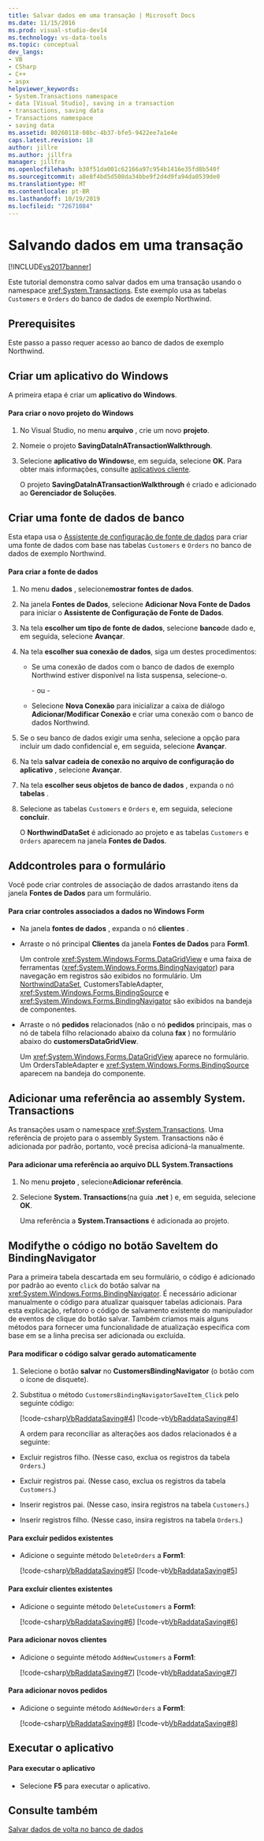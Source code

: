 ```yaml
---
title: Salvar dados em uma transação | Microsoft Docs
ms.date: 11/15/2016
ms.prod: visual-studio-dev14
ms.technology: vs-data-tools
ms.topic: conceptual
dev_langs:
- VB
- CSharp
- C++
- aspx
helpviewer_keywords:
- System.Transactions namespace
- data [Visual Studio], saving in a transaction
- transactions, saving data
- Transactions namespace
- saving data
ms.assetid: 80260118-08bc-4b37-bfe5-9422ee7a1e4e
caps.latest.revision: 18
author: jillre
ms.author: jillfra
manager: jillfra
ms.openlocfilehash: b30f51da001c62166a97c954b1416e35fd8b540f
ms.sourcegitcommit: a8e8f4bd5d508da34bbe9f2d4d9fa94da0539de0
ms.translationtype: MT
ms.contentlocale: pt-BR
ms.lasthandoff: 10/19/2019
ms.locfileid: "72671084"
---
```

# <a name="save-data-in-a-transaction"></a>Salvando dados em uma transação
[!INCLUDE[vs2017banner](../includes/vs2017banner.md)]

Este tutorial demonstra como salvar dados em uma transação usando o namespace <xref:System.Transactions>. Este exemplo usa as tabelas `Customers` e `Orders` do banco de dados de exemplo Northwind.

## <a name="prerequisites"></a>Prerequisites
 Este passo a passo requer acesso ao banco de dados de exemplo Northwind.

## <a name="create-a-windows-application"></a>Criar um aplicativo do Windows
 A primeira etapa é criar um **aplicativo do Windows**.

#### <a name="to-create-the-new-windows-project"></a>Para criar o novo projeto do Windows

1. No Visual Studio, no menu **arquivo** , crie um novo **projeto**.

2. Nomeie o projeto **SavingDataInATransactionWalkthrough**.

3. Selecione **aplicativo do Windows**e, em seguida, selecione **OK**. Para obter mais informações, consulte [aplicativos cliente](https://msdn.microsoft.com/library/2dfb50b7-5af2-4e12-9bbb-c5ade0e39a68).

     O projeto **SavingDataInATransactionWalkthrough** é criado e adicionado ao **Gerenciador de Soluções**.

## <a name="create-a-database-data-source"></a>Criar uma fonte de dados de banco
 Esta etapa usa o [Assistente de configuração de fonte de dados](https://msdn.microsoft.com/library/c4df7de5-5da0-4064-940c-761dd6d9e28f) para criar uma fonte de dados com base nas tabelas `Customers` e `Orders` no banco de dados de exemplo Northwind.

#### <a name="to-create-the-data-source"></a>Para criar a fonte de dados

1. No menu **dados** , selecione**mostrar fontes de dados**.

2. Na janela **Fontes de Dados**, selecione **Adicionar Nova Fonte de Dados** para iniciar o **Assistente de Configuração de Fonte de Dados**.

3. Na tela **escolher um tipo de fonte de dados**, selecione **banco**de dado e, em seguida, selecione **Avançar**.

4. Na tela **escolher sua conexão de dados**, siga um destes procedimentos:

    - Se uma conexão de dados com o banco de dados de exemplo Northwind estiver disponível na lista suspensa, selecione-o.

         \- ou -

    - Selecione **Nova Conexão** para inicializar a caixa de diálogo **Adicionar/Modificar Conexão** e criar uma conexão com o banco de dados Northwind.

5. Se o seu banco de dados exigir uma senha, selecione a opção para incluir um dado confidencial e, em seguida, selecione **Avançar**.

6. Na tela **salvar cadeia de conexão no arquivo de configuração do aplicativo** , selecione **Avançar**.

7. Na tela **escolher seus objetos de banco de dados** , expanda o nó **tabelas** .

8. Selecione as tabelas `Customers` e `Orders` e, em seguida, selecione **concluir**.

     O **NorthwindDataSet** é adicionado ao projeto e as tabelas `Customers` e `Orders` aparecem na janela **Fontes de Dados**.

## <a name="addcontrols-to-the-form"></a>Addcontroles para o formulário
 Você pode criar controles de associação de dados arrastando itens da janela **Fontes de Dados** para um formulário.

#### <a name="to-create-data-bound-controls-on-the-windows-form"></a>Para criar controles associados a dados no Windows Form

- Na janela **fontes de dados** , expanda o nó **clientes** .

- Arraste o nó principal **Clientes** da janela **Fontes de Dados** para **Form1**.

     Um controle <xref:System.Windows.Forms.DataGridView> e uma faixa de ferramentas (<xref:System.Windows.Forms.BindingNavigator>) para navegação em registros são exibidos no formulário. Um [NorthwindDataSet](../data-tools/dataset-tools-in-visual-studio.md), CustomersTableAdapter, <xref:System.Windows.Forms.BindingSource> e <xref:System.Windows.Forms.BindingNavigator> são exibidos na bandeja de componentes.

- Arraste o nó **pedidos** relacionados (não o nó **pedidos** principais, mas o nó de tabela filho relacionado abaixo da coluna **fax** ) no formulário abaixo do **customersDataGridView**.

     Um <xref:System.Windows.Forms.DataGridView> aparece no formulário. Um OrdersTableAdapter e <xref:System.Windows.Forms.BindingSource> aparecem na bandeja do componente.

## <a name="add-a-reference-to-the-systemtransactions-assembly"></a>Adicionar uma referência ao assembly System. Transactions
 As transações usam o namespace <xref:System.Transactions>. Uma referência de projeto para o assembly System. Transactions não é adicionada por padrão, portanto, você precisa adicioná-la manualmente.

#### <a name="to-add-a-reference-to-the-systemtransactions-dll-file"></a>Para adicionar uma referência ao arquivo DLL System.Transactions

1. No menu **projeto** , selecione**Adicionar referência**.

2. Selecione **System. Transactions**(na guia **.net** ) e, em seguida, selecione **OK**.

     Uma referência a **System.Transactions** é adicionada ao projeto.

## <a name="modifythe-code-in-the-bindingnavigators-saveitem-button"></a>Modifythe o código no botão SaveItem do BindingNavigator
 Para a primeira tabela descartada em seu formulário, o código é adicionado por padrão ao evento `click` do botão salvar na <xref:System.Windows.Forms.BindingNavigator>. É necessário adicionar manualmente o código para atualizar quaisquer tabelas adicionais. Para esta explicação, refatoro o código de salvamento existente do manipulador de eventos de clique do botão salvar. Também criamos mais alguns métodos para fornecer uma funcionalidade de atualização específica com base em se a linha precisa ser adicionada ou excluída.

#### <a name="to-modify-the-auto-generated-save-code"></a>Para modificar o código salvar gerado automaticamente

1. Selecione o botão **salvar** no **CustomersBindingNavigator** (o botão com o ícone de disquete).

2. Substitua o método `CustomersBindingNavigatorSaveItem_Click` pelo seguinte código:

    [!code-csharp[VbRaddataSaving#4](../snippets/csharp/VS_Snippets_VBCSharp/VbRaddataSaving/CS/Form2.cs#4)]
    [!code-vb[VbRaddataSaving#4](../snippets/visualbasic/VS_Snippets_VBCSharp/VbRaddataSaving/VB/Form2.vb#4)]

   A ordem para reconciliar as alterações aos dados relacionados é a seguinte:

- Excluir registros filho. (Nesse caso, exclua os registros da tabela `Orders`.)

- Excluir registros pai. (Nesse caso, exclua os registros da tabela `Customers`.)

- Inserir registros pai. (Nesse caso, insira registros na tabela `Customers`.)

- Inserir registros filho. (Nesse caso, insira registros na tabela `Orders`.)

#### <a name="to-delete-existing-orders"></a>Para excluir pedidos existentes

- Adicione o seguinte método `DeleteOrders` a **Form1**:

     [!code-csharp[VbRaddataSaving#5](../snippets/csharp/VS_Snippets_VBCSharp/VbRaddataSaving/CS/Form2.cs#5)]
     [!code-vb[VbRaddataSaving#5](../snippets/visualbasic/VS_Snippets_VBCSharp/VbRaddataSaving/VB/Form2.vb#5)]

#### <a name="to-delete-existing-customers"></a>Para excluir clientes existentes

- Adicione o seguinte método `DeleteCustomers` a **Form1**:

     [!code-csharp[VbRaddataSaving#6](../snippets/csharp/VS_Snippets_VBCSharp/VbRaddataSaving/CS/Form2.cs#6)]
     [!code-vb[VbRaddataSaving#6](../snippets/visualbasic/VS_Snippets_VBCSharp/VbRaddataSaving/VB/Form2.vb#6)]

#### <a name="to-add-new-customers"></a>Para adicionar novos clientes

- Adicione o seguinte método `AddNewCustomers` a **Form1**:

     [!code-csharp[VbRaddataSaving#7](../snippets/csharp/VS_Snippets_VBCSharp/VbRaddataSaving/CS/Form2.cs#7)]
     [!code-vb[VbRaddataSaving#7](../snippets/visualbasic/VS_Snippets_VBCSharp/VbRaddataSaving/VB/Form2.vb#7)]

#### <a name="to-add-new-orders"></a>Para adicionar novos pedidos

- Adicione o seguinte método `AddNewOrders` a **Form1**:

     [!code-csharp[VbRaddataSaving#8](../snippets/csharp/VS_Snippets_VBCSharp/VbRaddataSaving/CS/Form2.cs#8)]
     [!code-vb[VbRaddataSaving#8](../snippets/visualbasic/VS_Snippets_VBCSharp/VbRaddataSaving/VB/Form2.vb#8)]

## <a name="run-the-application"></a>Executar o aplicativo

#### <a name="to-run-the-application"></a>Para executar o aplicativo

- Selecione **F5** para executar o aplicativo.

## <a name="see-also"></a>Consulte também
 [Salvar dados de volta no banco de dados](../data-tools/save-data-back-to-the-database.md)
